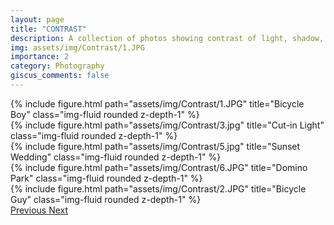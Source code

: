 ```yaml
---
layout: page
title: "CONTRAST"
description: A collection of photos showing contrast of light, shadow, nature, age, emotion...
img: assets/img/Contrast/1.JPG
importance: 2
category: Photography
giscus_comments: false
---
```


<div id="carouselExampleControls" class="carousel slide" data-ride="carousel">
  <div class="carousel-inner">
    <div class="carousel-item active">
      {% include figure.html path="assets/img/Contrast/1.JPG" title="Bicycle Boy" class="img-fluid rounded z-depth-1" %}
    </div>
    <div class="carousel-item">
      {% include figure.html path="assets/img/Contrast/3.jpg" title="Cut-in Light" class="img-fluid rounded z-depth-1" %}
    </div>
    <div class="carousel-item">
      {% include figure.html path="assets/img/Contrast/5.jpg" title="Sunset Wedding" class="img-fluid rounded z-depth-1" %}
    </div>
    <div class="carousel-item">
      {% include figure.html path="assets/img/Contrast/6.JPG" title="Domino Park" class="img-fluid rounded z-depth-1" %}
    </div>
    <div class="carousel-item">
      {% include figure.html path="assets/img/Contrast/2.JPG" title="Bicycle Guy" class="img-fluid rounded z-depth-1" %}
    </div>
  </div>
  <a class="carousel-control-prev" href="#carouselExampleControls" role="button" data-slide="prev">
    <span class="carousel-control-prev-icon" aria-hidden="true"></span>
    <span class="sr-only">Previous</span>
  </a>
  <a class="carousel-control-next" href="#carouselExampleControls" role="button" data-slide="next">
    <span class="carousel-control-next-icon" aria-hidden="true"></span>
    <span class="sr-only">Next</span>
  </a>
</div>

